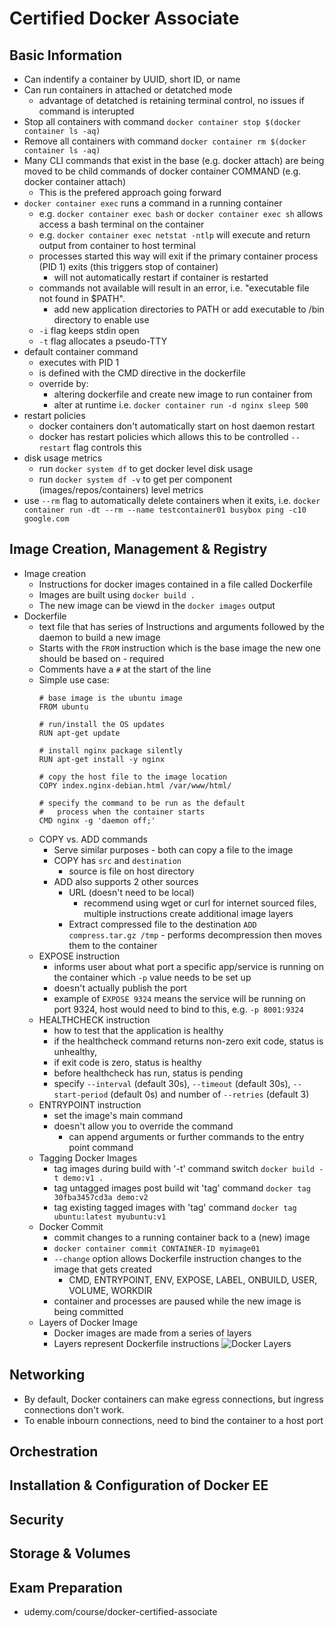 # Certified Docker Associate

## Basic Information
- Can indentify a container by UUID, short ID, or name
- Can run containers in attached or detatched mode
    - advantage of detatched is retaining terminal control, no issues if command is interupted
- Stop all containers with command `docker container stop $(docker container ls -aq)`
- Remove all containers with command `docker container rm $(docker container ls -aq)`
- Many CLI commands that exist in the base (e.g. docker attach) are being moved to be child commands of docker container COMMAND (e.g. docker container attach)
    - This is the prefered approach going forward
- `docker container exec` runs a command in a running container
    - e.g. `docker container exec bash` or `docker container exec sh` allows access a bash terminal on the container
    - e.g. `docker container exec netstat -ntlp` will execute and return output from container to host terminal
    - processes started this way will exit if the primary container process (PID 1) exits (this triggers stop of container)
        - will not automatically restart if container is restarted
    - commands not available will result in an error, i.e. "executable file not found in $PATH".
        - add new application directories to PATH or add executable to /bin directory to enable use 
    - `-i` flag keeps stdin open
    - `-t` flag allocates a pseudo-TTY
- default container command 
    - executes with PID 1
    - is defined with the CMD directive in the dockerfile
    - override by:
        - altering dockerfile and create new image to run container from
        - alter at runtime i.e. `docker container run -d nginx sleep 500`
- restart policies
    - docker containers don't automatically start on host daemon restart
    - docker has restart policies which allows this to be controlled
        `--restart` flag controls this
- disk usage metrics
    - run `docker system df` to get docker level disk usage
    - run `docker system df -v` to get per component (images/repos/containers) level metrics
- use `--rm` flag to automatically delete containers when it exits, i.e. `docker container run -dt --rm --name testcontainer01 busybox ping -c10 google.com`
 
## Image Creation, Management & Registry
- Image creation
    - Instructions for docker images contained in a file called Dockerfile
    - Images are built using `docker build .` 
    - The new image can be viewd in the `docker images` output
- Dockerfile
    - text file that has series of Instructions and arguments followed by the daemon to build a new image
    - Starts with the `FROM` instruction which is the base image the new one should be based on - required
    - Comments have a `#` at the start of the line
    - Simple use case:
        ```
        # base image is the ubuntu image
        FROM ubuntu

        # run/install the OS updates
        RUN apt-get update

        # install nginx package silently
        RUN apt-get install -y nginx

        # copy the host file to the image location
        COPY index.nginx-debian.html /var/www/html/

        # specify the command to be run as the default 
        #   process when the container starts
        CMD nginx -g 'daemon off;'
        ```
    - COPY vs. ADD commands
        - Serve similar purposes - both can copy a file to the image
        - COPY has `src` and `destination`
            - source is file on host directory
        - ADD also supports 2 other sources
            - URL (doesn't need to be local)
                - recommend using wget or curl for internet sourced files, multiple instructions create additional image layers
            - Extract compressed file to the destination
                `ADD compress.tar.gz /tmp` - performs decompression then moves them to the container
    - EXPOSE instruction
        - informs user about what port a specific app/service is running on the container which `-p` value needs to be set up
        - doesn't actually publish the port
        - example of `EXPOSE 9324` means the service will be running on port 9324, host would need to bind to this, e.g. `-p 8001:9324`
    - HEALTHCHECK instruction
        - how to test that the application is healthy
        - if the healthcheck command returns non-zero exit code, status is unhealthy,
        - if exit code is zero, status is healthy
        - before healthcheck has run, status is pending
        - specify `--interval` (default 30s), `--timeout` (default 30s), `--start-period` (default 0s)  and number of `--retries` (default 3)
    - ENTRYPOINT instruction
        - set the image's main command
        - doesn't allow you to override the command
            - can append arguments or further commands to the entry point command
    - Tagging Docker Images
        - tag images during build with '-t' command switch `docker build -t demo:v1 .`
        - tag untagged images post build wit 'tag' command `docker tag 30fba3457cd3a demo:v2`
        - tag existing tagged images with 'tag' command `docker tag ubuntu:latest myubuntu:v1`
    - Docker Commit
        - commit changes to a running container back to a (new) image
        - `docker container commit CONTAINER-ID myimage01`
        - `--change` option allows Dockerfile instruction changes to the image that gets created
            - CMD, ENTRYPOINT, ENV, EXPOSE, LABEL, ONBUILD, USER, VOLUME, WORKDIR
        - container and processes are paused while the new image is being committed
    - Layers of Docker Image
        - Docker images are made from a series of layers
        - Layers represent Dockerfile instructions
        ![Docker Layers](https://blog.florianlopes.io/content/images/2016/04/Docker-layers.png)


## Networking
- By default, Docker containers can make egress connections, but ingress connections don't work.
- To enable inbourn connections, need to bind the container to a host port

## Orchestration

## Installation & Configuration of Docker EE

## Security

## Storage & Volumes

## Exam Preparation
- udemy.com/course/docker-certified-associate
